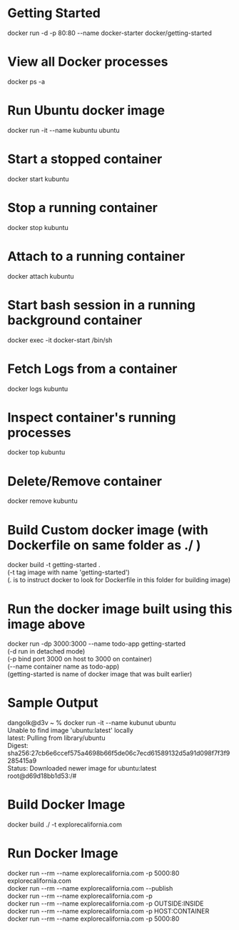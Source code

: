 # Getting Started 
docker run -d -p 80:80 --name docker-starter docker/getting-started

# View all Docker processes
docker ps -a

# Run Ubuntu docker image
docker run -it --name kubuntu ubuntu 

# Start a stopped container
docker start kubuntu

# Stop a running container
docker stop kubuntu

# Attach to a running container
docker attach kubuntu

# Start bash session in a running background container
docker exec -it docker-start /bin/sh

# Fetch Logs from a container
docker logs kubuntu

# Inspect container's running processes
docker top kubuntu

# Delete/Remove container
docker remove kubuntu

# Build Custom docker image (with Dockerfile on same folder as ./ )
docker build -t getting-started .  
(-t tag image with name 'getting-started')  
(. is to instruct docker to look for Dockerfile in this folder for building image)  

# Run the docker image built using this image above  
docker run -dp 3000:3000 --name todo-app getting-started  
(-d run in detached mode)  
(-p bind port 3000 on host to 3000 on container)  
(--name container name as todo-app)  
(getting-started is name of docker image that was built earlier)  

# Sample Output  
dangolk@d3v ~ % docker run -it --name kubunut ubuntu   
Unable to find image 'ubuntu:latest' locally   
latest: Pulling from library/ubuntu  
Digest: sha256:27cb6e6ccef575a4698b66f5de06c7ecd61589132d5a91d098f7f3f9285415a9  
Status: Downloaded newer image for ubuntu:latest  
root@d69d18bb1d53:/#  

# Build Docker Image  
docker build ./ -t explorecalifornia.com  

# Run Docker Image  
docker run --rm --name explorecalifornia.com -p 5000:80 explorecalifornia.com   
docker run --rm --name explorecalifornia.com --publish  
docker run --rm --name explorecalifornia.com -p  
docker run --rm --name explorecalifornia.com -p  OUTSIDE:INSIDE  
docker run --rm --name explorecalifornia.com -p  HOST:CONTAINER  
docker run --rm --name explorecalifornia.com -p  5000:80  
